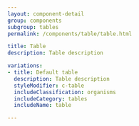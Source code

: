 ```yaml
---
layout: component-detail
group: components
subgroup: tables
permalink: /components/table/table.html

title: Table
description: Table description

variations:
- title: Default table
  description: Table description
  styleModifier: c-table
  includeClassification: organisms
  includeCategory: tables
  includeName: table

---
```

